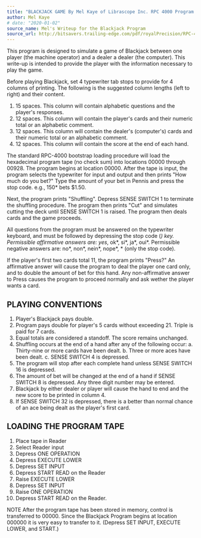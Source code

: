 ```yaml
---
title: "BLACKJACK GAME By Mel Kaye of Librascope Inc. RPC 4000 Program W1-01.0"
author: Mel Kaye
# date: "2020-01-02"
source_name: Mel's Writeup for the Blackjack Program
source_url: http://bitsavers.trailing-edge.com/pdf/royalPrecision/RPC-4000/programWriteups/W1-01.0_Blackjack_Game.pdf
---
```


This program is designed to simulate a game of Blackjack between one player (the machine operator) and a dealer a dealer (the computer). This write-up is intended to provide the player with the information necessary to play the game.

Before playing Blackjack, set 4 typewriter tab stops to provide for 4 columns of printing. The following is the suggested column lengths (left to right) and their content.

1. 15 spaces. This column will contain alphabetic questions and the player's responses.
2. 12 spaces. This column will contain the player's cards and their numeric total or an alphabetic comment.
3. 12 spaces. This column will contain the dealer's (computer's) cards and their numeric total or an alphabetic comment.
4. 12 spaces. This column will contain the score at the end of each hand.

The standard RPC-4000 bootstrap loading procedure will load the hexadecimal program tape (no check sum) into locations 00000 through 00928. The program begins at location 00000. After the tape is input, the program selects the typewriter for input and output and then prints "How much do you bet?"
Type the amount of your bet in Pennis and press the stop code. e.g., 150\* bets $1.50.

Next, the program prints "Shuffling". Depress SENSE SWITCH 1 to terminate the shuffling procedure. The program then prints "Cut" and simulates cutting the deck until SENSE SWITCH 1 is raised. The program then deals cards and the game proceeds.

All questions from the program must be answered on the typewriter keyboard, and must be followed by depressing the stop code (_) key. Permissible affirmative answers are: yes_, ok*, si*, ja*, oui*. Permissible negative answers are: no*, non*, nein*, nope*, \* (only the stop code).

If the player's first two cards total 11, the program prints "Press?"
An affirmative answer will cause the program to deal the player one card only, and to double the amount of bet for this hand. Any non-affirmative answer to Press causes the program to proceed normally and ask wether the player wants a card.

## PLAYING CONVENTIONS

1. Player's Blackjack pays double.
2. Program pays double for player's 5 cards without exceeding 21. Triple is paid for 7 cards.
3. Equal totals are considered a standoff. The score remains unchanged.
4. Shuffling occurs at the end of a hand after any of the following occur:
   a. Thirty-nine or more cards have been dealt.
   b. Three or more aces have been dealt.
   c. SENSE SWITCH 4 is depressed.
5. The program will stop after each complete hand unless SENSE SWITCH 16 is depressed.
6. The amount of bet will be changed at the end of a hand if SENSE SWITCH 8 is depressed. Any three digit number may be entered.
7. Blackjack by either dealer or player will cause the hand to end and the new score to be printed in column 4.
8. If SENSE SWITCH 32 is depressed, there is a better than normal chance of an ace being dealt as the player's first card.

## LOADING THE PROGRAM TAPE

1. Place tape in Reader
2. Select Reader input
3. Depress ONE OPERATION
4. Depress EXECUTE LOWER
5. Depress SET INPUT
6. Depress START READ on the Reader
7. Raise EXECUTE LOWER
8. Depress SET INPUT
9. Raise ONE OPERATION
10. Depress START READ on the Reader.

NOTE
After the program tape has been stored in memory, control is transferred to 00000. Since the Blackjack Program begins at location 000000 it is very easy to transfer to it. (Depress SET INPUT, EXECUTE LOWER, and START.)
